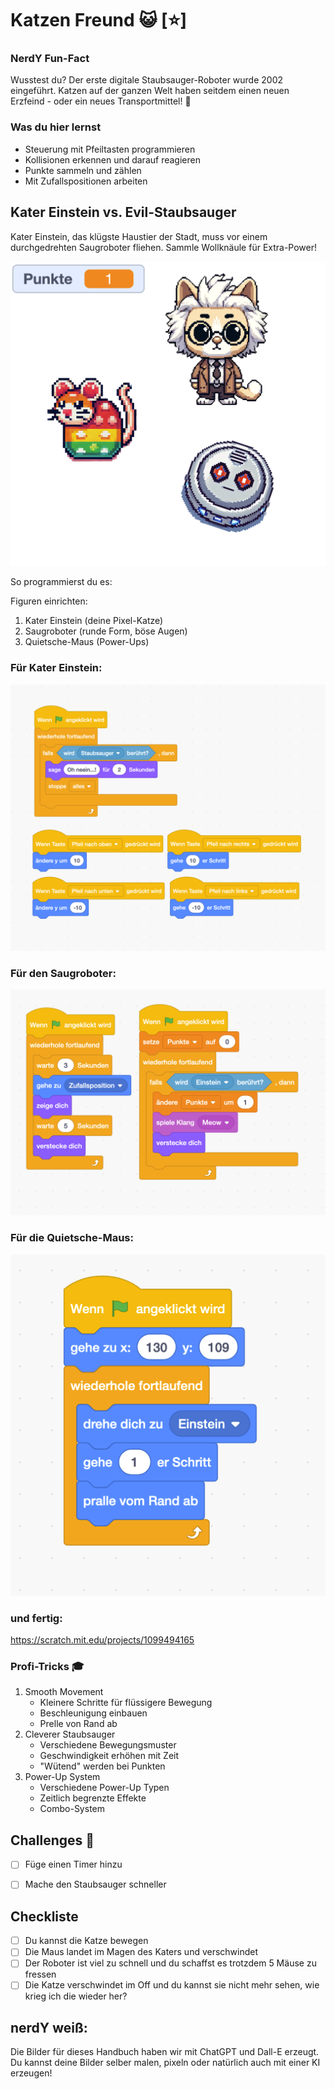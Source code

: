 
# Katzen Freund 😺 [⭐]

### NerdY Fun-Fact

Wusstest du? Der erste digitale Staubsauger-Roboter wurde 2002 eingeführt. Katzen auf der ganzen Welt haben seitdem einen neuen Erzfeind - oder ein neues Transportmittel! 🤖

### Was du hier lernst

- Steuerung mit Pfeiltasten programmieren
- Kollisionen erkennen und darauf reagieren
- Punkte sammeln und zählen
- Mit Zufallspositionen arbeiten

## Kater Einstein vs. Evil-Staubsauger

Kater Einstein, das klügste Haustier der Stadt, muss vor einem durchgedrehten Saugroboter fliehen. Sammle Wollknäule für Extra-Power!



![03-Figuren](screenshots/03-Figuren.png)

So programmierst du es:

Figuren einrichten:

1. Kater Einstein (deine Pixel-Katze)
2. Saugroboter (runde Form, böse Augen)
3. Quietsche-Maus (Power-Ups)

### Für Kater Einstein:

![03-Programm Einstein](screenshots/03-ProgrammEinstein.png)

### Für den Saugroboter:

![03-Programm Maus](screenshots/03-ProgrammMaus.png)

### Für die Quietsche-Maus:

![03-Programm Sauger](screenshots/03-ProgrammSauger.png)

### und fertig:

https://scratch.mit.edu/projects/1099494165

### Profi-Tricks 🎓

1. Smooth Movement
   - Kleinere Schritte für flüssigere Bewegung
   - Beschleunigung einbauen
   - Prelle von Rand ab
2. Cleverer Staubsauger
   - Verschiedene Bewegungsmuster
   - Geschwindigkeit erhöhen mit Zeit
   - "Wütend" werden bei Punkten
3. Power-Up System
   - Verschiedene Power-Up Typen
   - Zeitlich begrenzte Effekte
   - Combo-System

## Challenges  🎯

- [ ] Füge einen Timer hinzu
- [ ] Mache den Staubsauger schneller


## Checkliste

- [ ] Du kannst die Katze bewegen
- [ ] Die Maus landet im Magen des Katers und verschwindet
- [ ] Der Roboter ist viel zu schnell und du schaffst es trotzdem 5 Mäuse zu fressen
- [ ] Die Katze verschwindet im Off und du kannst sie nicht mehr sehen, wie krieg ich die wieder her? 

## nerdY weiß:
Die Bilder für dieses Handbuch haben wir mit ChatGPT und Dall-E erzeugt. Du kannst deine Bilder selber malen, pixeln oder natürlich auch mit einer KI erzeugen!
